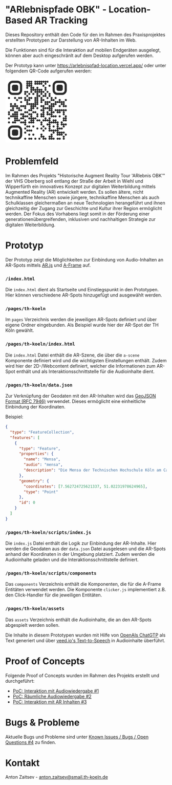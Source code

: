 # "ARlebnispfade OBK" - Location-Based AR Tracking

Dieses Repository enthält den Code für den im Rahmen des Praxisprojektes erstellten Prototypen zur Darstellung von AR-Inhalten im Web.

Die Funktionen sind für die Interaktion auf mobilen Endgeräten ausgelegt, können aber auch eingeschränlt auf dem Desktop aufgerufen werden.

Der Prototyp kann unter https://arlebnispfad-location.vercel.app/
oder unter folgendem QR-Code aufgerufen werden:

<img src="docs/qr-code.png" alt="QR-Code" width="200"/>

# Problemfeld

Im Rahmen des Projekts "Historische Augment Reality Tour 'ARlebnis OBK'" der VHS Oberberg soll entlang der Straße der Arbeit in Wiehl und Wipperfürth ein innovatives Konzept zur digitalen Weiterbildung mittels Augmented Reality (AR) entwickelt werden. Es sollen ältere, nicht technikaffine Menschen sowie jüngere, technikaffine Menschen als auch Schulklassen gleichermaßen an neue Technologien herangeführt und ihnen gleichzeitig der Zugang zur Geschichte und Kultur ihrer Region ermöglicht werden. Der Fokus des Vorhabens liegt somit in der Förderung einer generationenübergreifenden, inklusiven und nachhaltigen Strategie zur digitalen Weiterbildung.

# Prototyp

Der Prototyp zeigt die Möglichkeiten zur Einbindung von Audio-Inhalten an AR-Spots mittels [AR.js](https://github.com/AR-js-org/AR.js) und [A-Frame](https://aframe.io/) auf.

### `/index.html`

Die `index.html` dient als Startseite und Einstiegspunkt in den Prototypen. Hier können verschiedene AR-Spots hinzugefügt und ausgewählt werden.

### `/pages/th-koeln`

Im `pages` Verzeichnis werden die jeweiligen AR-Spots definiert und über eigene Ordner eingebunden. Als Beispiel wurde hier der AR-Spot der TH Köln gewählt.

### `/pages/th-koeln/index.html`

Die `index.html` Datei enthält die AR-Szene, die über die `a-scene` Komponente definiert wird und die wichtigsten Einstellungen enthält. Zudem wird hier der 2D-/Webcontent definiert, welcher die Informationen zum AR-Spot enthält und als Interaktionsschnittstelle für die Audioinhalte dient.

### `/pages/th-koeln/data.json`

Zur Verknüpfung der Geodaten mit den AR-Inhalten wird das [GeoJSON Format (RFC 7946)](https://datatracker.ietf.org/doc/html/rfc7946) verwendet. Dieses ermöglicht eine einheitliche Einbindung der Koordinaten.

Beispiel:

```json
{
  "type": "FeatureCollection",
  "features": [
    {
      "type": "Feature",
      "properties": {
        "name": "Mensa",
        "audio": "mensa",
        "description": "Die Mensa der Technischen Hochschule Köln am Campus Gummersbach ist ein lebendiger Treffpunkt für Studierende und Mitarbeiter. Hier werden köstliche Mahlzeiten und Snacks serviert, die den Gaumen verwöhnen und die Energie für den Studienalltag liefern. Die Mensa schafft eine angenehme Atmosphäre, in der sich Menschen treffen, austauschen und gemeinsam eine kulinarische Erfahrung genießen können."
      },
      "geometry": {
        "coordinates": [7.562724725621337, 51.02231978624965],
        "type": "Point"
      },
      "id": 0
    }
  ]
}
```

### `/pages/th-koeln/scripts/index.js`

Die `index.js` Datei enthält die Logik zur Einbindung der AR-Inhalte. Hier werden die Geodaten aus der `data.json` Datei ausgelesen und die AR-Spots anhand der Koordinaten in der Umgebung platziert. Zudem werden die Audioinhalte geladen und die Interaktionsschnittstelle definiert.

### `/pages/th-koeln/scripts/components`

Das `components` Verzeichnis enthält die Komponenten, die für die A-Frame Entitäten verwendet werden.
Die Komponente `clicker.js` implementiert z.B. den Click-Handler für die jeweiligen Entitäten.

### `/pages/th-koeln/assets`

Das `assets` Verzeichnis enthält die Audioinhalte, die an den AR-Spots abgespielt werden sollen.

Die Inhalte in diesem Prototypen wurden mit Hilfe von [OpenAIs ChatGTP](https://chat.openai.com/) als Text generiert und über [veed.io's Text-to-Speech](https://www.veed.io/) in Audioinhalte überführt.

# Proof of Concepts

Folgende Proof of Concepts wurden im Rahmen des Projekts erstellt und durchgeführt:

- [PoC: Interaktion mit Audiowiedergabe #1](https://github.com/antonztsv/arlebnispfad-location/issues/1)
- [PoC: Räumliche Audiowiedergabe #2](https://github.com/antonztsv/arlebnispfad-location/issues/2)
- [PoC: Interaktion mit AR Inhalten #3](https://github.com/antonztsv/arlebnispfad-location/issues/3)

# Bugs & Probleme

Aktuelle Bugs und Probleme sind unter [Known Issues / Bugs / Open Questions #4](https://github.com/antonztsv/arlebnispfad-location/issues/4) zu finden.

# Kontakt

Anton Zaitsev - [anton.zaitsev@smail.th-koeln.de](mailto:anton.zaitsev@smail.th-koeln.de)
